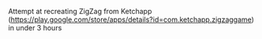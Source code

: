 Attempt at recreating ZigZag from Ketchapp (https://play.google.com/store/apps/details?id=com.ketchapp.zigzaggame) in under 3 hours
